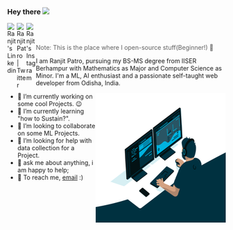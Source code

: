 ### Hey there <a href="https://mrsciencehub.com"><img src="https://media.giphy.com/media/hvRJCLFzcasrR4ia7z/giphy.gif" width="3%"></a>

<a href="https://www.linkedin.com/in/ranjitpatro/">
  <img align="left" alt="Ranjit's Linkedin" width="22px" src="https://raw.githubusercontent.com/peterthehan/peterthehan/master/assets/linkedin.svg" />
</a>
<a href="https://twitter.com/Ranjit__Patro">
  <img align="left" alt="Ranjit Patro | Twitter" width="22px" src="https://raw.githubusercontent.com/peterthehan/peterthehan/master/assets/twitter.svg" />
</a>
<a href="https://www.instagram.com/ranj.it489/">
  <img align="left" alt="Ranjit's Instagram" width="22px" src="https://raw.githubusercontent.com/hussainweb/hussainweb/main/icons/instagram.png" />
</a>

<!-- ![](https://visitor-badge.glitch.me/badge?page_id=Ranjit246.Ranjit246) -->

<br />
<br />

>Note: This is the place where I open-source stuff(Beginner!) :rofl:

I am Ranjit Patro, pursuing my BS-MS degree from IISER Berhampur with Mathematics as Major and Computer Science as Minor. I'm a ML, AI enthusiast and a passionate self-taught web developer from Odisha, India.

<img align="right" alt="GIF" src="https://github.com/Ranjit246/Ranjit246/blob/main/code.gif?raw=true" width="300" height="300" />

- 🔭 I’m currently working on some cool Projects. :wink:
- 🌱 I’m currently learning "how to Sustain?".
- 👯 I’m looking to collaborate on some ML Projects.
- 🤔 I’m looking for help with data collection for a Project. 
- 💬 ask me about anything, i am happy to help;
- 💼 To reach me, [email](mailto:ranjitpatro200@gmail.com) :)
